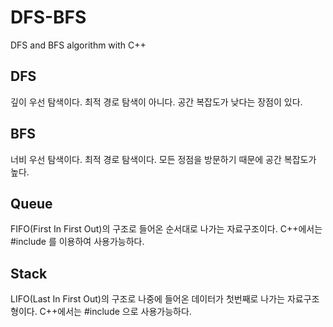  DFS-BFS
 ========
DFS and BFS algorithm with C++


## DFS
깊이 우선 탐색이다.
최적 경로 탐색이 아니다.
공간 복잡도가 낮다는 장점이 있다.


## BFS
너비 우선 탐색이다.
최적 경로 탐색이다.
모든 정점을 방문하기 때문에 공간 복잡도가 높다.


## Queue
FIFO(First In First Out)의 구조로 
들어온 순서대로 나가는 자료구조이다.
C++에서는 #include <queue>를 이용하여
사용가능하다.


## Stack
LIFO(Last In First Out)의 구조로
나중에 들어온 데이터가 첫번째로 나가는
자료구조형이다.
C++에서는 #include <stack>으로 사용가능하다.
